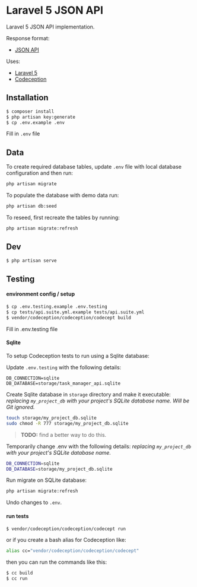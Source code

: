 Laravel 5 JSON API
==================

Laravel 5 JSON API implementation.

Response format:

* [JSON API](http://jsonapi.org/format/)

Uses:

* [Laravel 5](https://laravel.com/docs/5.3)
* [Codeception](http://codeception.com/)

## Installation

```bash
$ composer install
$ php artisan key:generate
$ cp .env.example .env
```

Fill in `.env` file

## Data

To create required database tables, update `.env` file with local database configuration and then run:
```bash
php artisan migrate
```

To populate the database with demo data run:
```bash
php artisan db:seed
```

To reseed, first recreate the tables by running:
```bash
php artisan migrate:refresh
```

## Dev

```bash
$ php artisan serve
```

## Testing

#### environment config / setup

```bash
$ cp .env.testing.example .env.testing
$ cp tests/api.suite.yml.example tests/api.suite.yml
$ vendor/codeception/codeception/codecept build
```

Fill in .env.testing file

#### Sqlite

To setup Codeception tests to run using a Sqlite database:

Update `.env.testing` with the following details:
```
DB_CONNECTION=sqlite
DB_DATABASE=storage/task_manager_api.sqlite
```

Create Sqlite database in `storage` directory and make it executable:
*replacing `my_project_db` with your project's SQLite database name.*
*Will be Git ignored.*
```bash
touch storage/my_project_db.sqlite
sudo chmod -R 777 storage/my_project_db.sqlite
```

> **TODO:** find a better way to do this. 

Temporarily change .env with the following details:
*replacing `my_project_db` with your project's SQLite database name.*
```bash
DB_CONNECTION=sqlite
DB_DATABASE=storage/my_project_db.sqlite
```

Run migrate on SQLite database:
```bash
php artisan migrate:refresh
```

Undo changes to `.env`. 

#### run tests

```bash
$ vendor/codeception/codeception/codecept run
```

or if you create a bash alias for Codeception like:
```bash
alias cc="vendor/codeception/codeception/codecept"
```

then you can run the commands like this:
```bash
$ cc build
$ cc run
```
